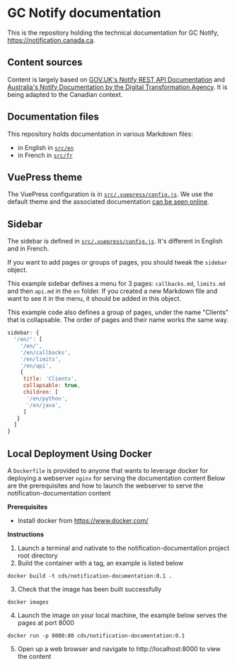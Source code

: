 # GC Notify documentation

This is the repository holding the technical documentation for GC Notify, https://notification.canada.ca.

## Content sources 
Content is largely based on [GOV.UK's Notify REST API Documentation](https://github.com/alphagov/notifications-tech-docs/tree/master/source/documentation) and [Australia's Notify Documentation by the Digital Transformation Agency](https://github.com/govau/notify/tree/master/docs/src/content). It is being adapted to the Canadian context.

## Documentation files
This repository holds documentation in various Markdown files:
- in English in [`src/en`](src/en)
- in French in [`src/fr`](src/fr)

## VuePress theme
The VuePress configuration is in [`src/.vuepress/config.js`](src/.vuepress/config.js). We use the default theme and the associated documentation [can be seen online](https://vuepress.vuejs.org/theme/default-theme-config.html).

## Sidebar
The sidebar is defined in [`src/.vuepress/config.js`](src/.vuepress/config.js). It's different in English and in French.

If you want to add pages or groups of pages, you should tweak the `sidebar` object.

This example sidebar defines a menu for 3 pages: `callbacks.md`, `limits.md` and then `api.md` in the `en` folder. If you created a new Markdown file and want to see it in the menu, it should be added in this object.

This example code also defines a group of pages, under the name "Clients" that is collapsable. The order of pages and their name works the same way.

```js
sidebar: {
  '/en/': [
    '/en/',
    '/en/callbacks',
    '/en/limits',
    '/en/api',
    {
     title: 'Clients',
     collapsable: true,
     children: [
      '/en/python',
      '/en/java',
     ]
   }
  ]
}
```

## Local Deployment Using Docker
A `Dockerfile` is provided to anyone that wants to leverage docker for deploying a webserver `nginx` for serving the documentation content
Below are the prerequisites and how to launch the webserver to serve the notification-documentation content

**Prerequisites**
- Install docker from https://www.docker.com/

**Instructions**
1. Launch a terminal and nativate to the notification-documentation project root directory
2. Build the container with a tag, an example is listed below
```commandline
docker build -t cds/notification-documentation:0.1 .
```
3. Check that the image has been built successfully
```commandline
docker images
```
4. Launch the image on your local machine, the example below serves the pages at port 8000
```commandline
docker run -p 8000:80 cds/notification-documentation:0.1
```
5. Open up a web browser and navigate to http://localhost:8000 to view the content
